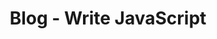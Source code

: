 ---
title: "Blog - Write JavaScript"
description: "Blog about JavaScript where I like to create content about back-end and front-end development. The blog itself is built with Gridsome"
features:
  [
    "Engaging content",
    "Code examples",
    "Exploring modern technologies"
  ]
tags: ["Gridsome", "JavaScript", "Vue", "Node"]
site: "https://writejavascript.com"
frontImg: "./blog.png"

---